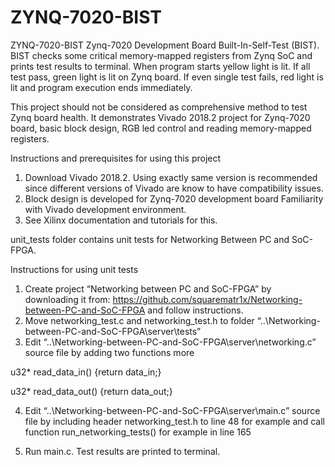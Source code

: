 # ZYNQ-7020-BIST
ZYNQ-7020-BIST Zynq-7020 Development Board Built-In-Self-Test (BIST). BIST checks some critical memory-mapped registers from Zynq SoC and prints test results to terminal. When program starts yellow light is lit. If all test pass, green light is lit on Zynq board. If even single test fails, red light is lit and program execution ends immediately.

This project should not be considered as comprehensive method to test Zynq board health. It demonstrates Vivado 2018.2 project for Zynq-7020 board, basic block design, RGB led control and reading memory-mapped registers.

Instructions and prerequisites for using this project
1. Download Vivado 2018.2. Using exactly same version is recommended since different versions of Vivado are know to have compatibility issues.
2. Block design is developed for Zynq-7020 development board Familiarity with Vivado development environment.
3. See Xilinx documentation and tutorials for this.

unit_tests folder contains unit tests for Networking Between PC and SoC-FPGA.

Instructions for using unit tests
1. Create project “Networking between PC and SoC-FPGA” by downloading it from: https://github.com/squarematr1x/Networking-between-PC-and-SoC-FPGA and follow instructions.
2. Move networking_test.c and networking_test.h to folder “..\Networking-between-PC-and-SoC-FPGA\server\tests”
3. Edit “..\Networking-between-PC-and-SoC-FPGA\server\networking.c” source file by adding two functions more

u32* read_data_in() {return data_in;}

u32* read_data_out() {return data_out;}

4. Edit “..\Networking-between-PC-and-SoC-FPGA\server\main.c” source file by including header networking_test.h to line 48 for example and call function run_networking_tests() for example in line 165

5. Run main.c. Test results are printed to terminal.

